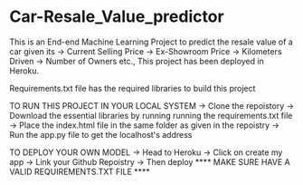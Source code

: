 # Car-Resale_Value_predictor
This is an End-end Machine Learning Project to predict the resale value of a car given its 
-> Current Selling Price
-> Ex-Showroom Price
-> Kilometers Driven
-> Number of Owners etc.,
This project has been deployed in Heroku.

Requirements.txt file has the required libraries to build this project


TO RUN THIS PROJECT IN YOUR LOCAL SYSTEM
-> Clone the repoistory
-> Download the essential libraries by running running the requirements.txt file
-> Place the index.html file in the same folder as given in the repoistry
-> Run the app.py file to get the localhost's address 


TO DEPLOY YOUR OWN MODEL
-> Head to Heroku
-> Click on create my app
-> Link your Github Repoistry
-> Then deploy
**** MAKE SURE HAVE A VALID REQUIREMENTS.TXT FILE ****
